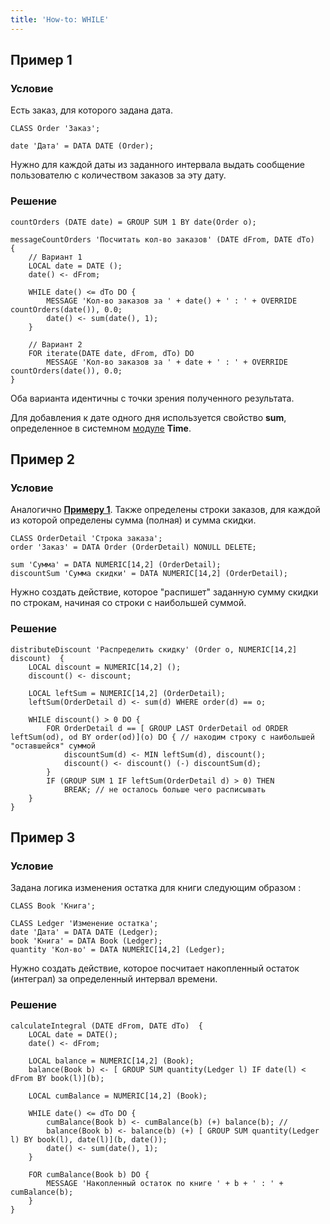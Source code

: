 ```yaml
---
title: 'How-to: WHILE'
---
```


## Пример 1

### Условие

Есть заказ, для которого задана дата.

```lsf
CLASS Order 'Заказ';

date 'Дата' = DATA DATE (Order);
```

Нужно для каждой даты из заданного интервала выдать сообщение пользователю с количеством заказов за эту дату.

### Решение

```lsf
countOrders (DATE date) = GROUP SUM 1 BY date(Order o);

messageCountOrders 'Посчитать кол-во заказов' (DATE dFrom, DATE dTo)  {
    // Вариант 1
    LOCAL date = DATE ();
    date() <- dFrom;

    WHILE date() <= dTo DO {
        MESSAGE 'Кол-во заказов за ' + date() + ' : ' + OVERRIDE countOrders(date()), 0.0;
        date() <- sum(date(), 1);
    }

    // Вариант 2
    FOR iterate(DATE date, dFrom, dTo) DO
        MESSAGE 'Кол-во заказов за ' + date + ' : ' + OVERRIDE countOrders(date()), 0.0;
}
```

Оба варианта идентичны с точки зрения полученного результата.

Для добавления к дате одного дня используется свойство **sum**, определенное в системном [модуле](Modules.md) **Time**.

## Пример 2

### Условие

Аналогично [**Примеру 1**](#пример-1). Также определены строки заказов, для каждой из которой определены сумма (полная) и сумма скидки.

```lsf
CLASS OrderDetail 'Строка заказа';
order 'Заказ' = DATA Order (OrderDetail) NONULL DELETE;

sum 'Сумма' = DATA NUMERIC[14,2] (OrderDetail);
discountSum 'Сумма скидки' = DATA NUMERIC[14,2] (OrderDetail);
```

Нужно создать действие, которое "распишет" заданную сумму скидки по строкам, начиная со строки с наибольшей суммой.

### Решение

```lsf
distributeDiscount 'Распределить скидку' (Order o, NUMERIC[14,2] discount)  {
    LOCAL discount = NUMERIC[14,2] ();
    discount() <- discount;

    LOCAL leftSum = NUMERIC[14,2] (OrderDetail);
    leftSum(OrderDetail d) <- sum(d) WHERE order(d) == o;

    WHILE discount() > 0 DO {
        FOR OrderDetail d == [ GROUP LAST OrderDetail od ORDER leftSum(od), od BY order(od)](o) DO { // находим строку с наибольшей "оставшейся" суммой
            discountSum(d) <- MIN leftSum(d), discount();
            discount() <- discount() (-) discountSum(d);
        }
        IF (GROUP SUM 1 IF leftSum(OrderDetail d) > 0) THEN
            BREAK; // не осталось больше чего расписывать
    }
}
```

## Пример 3

### Условие

Задана логика изменения остатка для книги следующим образом :

```lsf
CLASS Book 'Книга';

CLASS Ledger 'Изменение остатка';
date 'Дата' = DATA DATE (Ledger);
book 'Книга' = DATA Book (Ledger);
quantity 'Кол-во' = DATA NUMERIC[14,2] (Ledger);
```

Нужно создать действие, которое посчитает накопленный остаток (интеграл) за определенный интервал времени.

### Решение

```lsf
calculateIntegral (DATE dFrom, DATE dTo)  {
    LOCAL date = DATE();
    date() <- dFrom;

    LOCAL balance = NUMERIC[14,2] (Book);
    balance(Book b) <- [ GROUP SUM quantity(Ledger l) IF date(l) < dFrom BY book(l)](b);

    LOCAL cumBalance = NUMERIC[14,2] (Book);

    WHILE date() <= dTo DO {
        cumBalance(Book b) <- cumBalance(b) (+) balance(b); //
        balance(Book b) <- balance(b) (+) [ GROUP SUM quantity(Ledger l) BY book(l), date(l)](b, date());
        date() <- sum(date(), 1);
    }

    FOR cumBalance(Book b) DO {
        MESSAGE 'Накопленный остаток по книге ' + b + ' : ' + cumBalance(b);
    }
}
```
